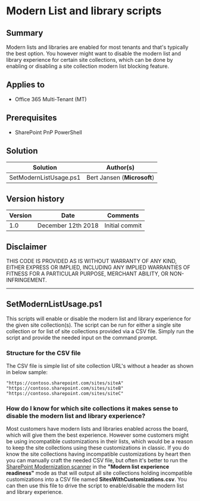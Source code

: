 # Modern List and library scripts

## Summary

Modern lists and libraries are enabled for most tenants and that's typically the best option. You however might want to disable the modern list and library experience for certain site collections, which can be done by enabling or disabling a site collection modern list blocking feature.

## Applies to

- Office 365 Multi-Tenant (MT)

## Prerequisites

- SharePoint PnP PowerShell

## Solution

Solution|Author(s)
--------|---------
SetModernListUsage.ps1 | Bert Jansen (**Microsoft**)

## Version history

Version|Date|Comments
-------|----|--------
1.0 | December 12th 2018 | Initial commit

## Disclaimer

THIS CODE IS PROVIDED AS IS WITHOUT WARRANTY OF ANY KIND, EITHER EXPRESS OR IMPLIED, INCLUDING ANY IMPLIED WARRANTIES OF FITNESS FOR A PARTICULAR PURPOSE, MERCHANT ABILITY, OR NON-INFRINGEMENT.

---

## SetModernListUsage.ps1

This scripts will enable or disable the modern list and library experience for the given site collection(s). The script can be run for either a single site collection or for list of site collections provided via a CSV file. Simply run the script and provide the needed input on the command prompt.

### Structure for the CSV file

The CSV file is simple list of site collection URL's without a header as shown in below sample:

```Text
"https://contoso.sharepoint.com/sites/siteA"
"https://contoso.sharepoint.com/sites/siteB"
"https://contoso.sharepoint.com/sites/siteC"
```

### How do I know for which site collections it makes sense to disable the modern list and library experience?

Most customers have modern lists and libraries enabled across the board, which will give them the best experience. However some customers might be using incompatible customizations in their lists, which would be a reason to keep the site collections using these customizations in classic. If you do know the site collections having incompatible customizations by heart then you can manually craft the needed CSV file, but often it's better to run the [SharePoint Modernization scanner](https://aka.ms/sppnp-modernizationscanner) in the **"Modern list experience readiness"** mode as that will output all site collections holding incompatible customizations into a CSV file named **SitesWithCustomizations.csv**. You can then use this file to drive the script to enable/disable the modern list and library experience.